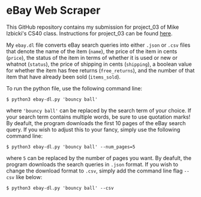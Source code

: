 # eBay Web Scraper

This GitHub repository contains my submission for project_03 of Mike Izbicki's CS40 class. Instructions for project_03 can be found [here](https://github.com/mikeizbicki/cmc-csci040/tree/2022fall/project_03).

My `ebay.dl` file converts eBay search queries into either `.json` or `.csv` files that denote the name of the item (`name`), the price of the item in cents (`price`), the status of the item in terms of whether it is used or new or whatnot (`status`), the price of shipping in cents (`shipping`), a boolean value for whether the item has free returns (`free_returns`), and the number of that item that have already been sold (`items_sold`).

To run the python file, use the following command line:
```
$ python3 ebay-dl.py 'bouncy ball'
```
where `'bouncy ball'` can be replaced by the search term of your choice. If your search term contains multiple words, be sure to use quotation marks! By deafult, the program downloads the first 10 pages of the eBay search query. If you wish to adjust this to your fancy, simply use the following command line:
```
$ python3 ebay-dl.py 'bouncy ball' --num_pages=5
```
where `5` can be replaced by the number of pages you want. By deafult, the program downloads the search queries in `.json` format. If you wish to change the download format to `.csv`, simply add the command line flag `--csv` like below:
```
$ python3 ebay-dl.py 'bouncy ball' --csv
```
